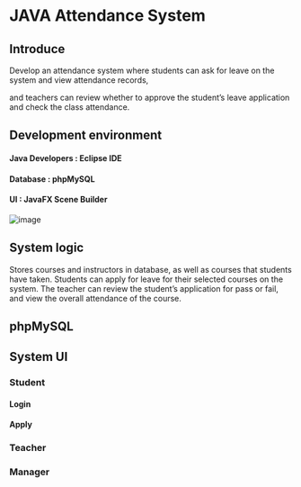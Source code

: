 # JAVA Attendance System

## Introduce

Develop an attendance system where students can ask for leave on the system and view attendance records, 

and teachers can review whether to approve the student’s leave application and check the class attendance.

## Development environment
#### Java Developers : Eclipse IDE
#### Database : phpMySQL
#### UI : JavaFX Scene Builder
![image](https://user-images.githubusercontent.com/51469882/151664538-7b6a0b48-78d6-43c5-8d22-a9e589301749.png)

## System logic
Stores courses and instructors in database, as well as courses that students have taken.
Students can apply for leave for their selected courses on the system.
The teacher can review the student’s application for pass or fail, and view the overall attendance of the course.

## phpMySQL


## System UI
### Student
#### Login

#### Apply

### Teacher

### Manager
